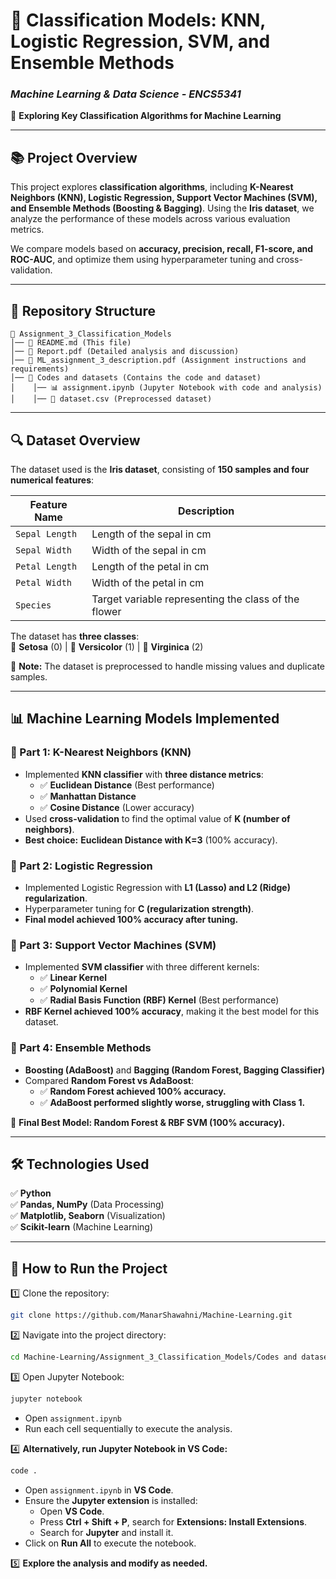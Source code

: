 # 📌 Classification Models: KNN, Logistic Regression, SVM, and Ensemble Methods

### *Machine Learning & Data Science - ENCS5341*
🚀 **Exploring Key Classification Algorithms for Machine Learning**

---

## 📚 **Project Overview**
This project explores **classification algorithms**, including **K-Nearest Neighbors (KNN), Logistic Regression, Support Vector Machines (SVM), and Ensemble Methods (Boosting & Bagging)**. Using the **Iris dataset**, we analyze the performance of these models across various evaluation metrics.

We compare models based on **accuracy, precision, recall, F1-score, and ROC-AUC**, and optimize them using hyperparameter tuning and cross-validation.

---

## 📂 **Repository Structure**
```
📂 Assignment_3_Classification_Models
│── 📝 README.md (This file)
│── 📝 Report.pdf (Detailed analysis and discussion)
│── 📝 ML_assignment_3_description.pdf (Assignment instructions and requirements)
│── 📁 Codes and datasets (Contains the code and dataset)
│    │── 📊 assignment.ipynb (Jupyter Notebook with code and analysis)
│    │── 📝 dataset.csv (Preprocessed dataset)
```

---

## 🔍 **Dataset Overview**
The dataset used is the **Iris dataset**, consisting of **150 samples and four numerical features**:

| Feature Name         | Description |
|---------------------|-------------|
| `Sepal Length`     | Length of the sepal in cm |
| `Sepal Width`      | Width of the sepal in cm |
| `Petal Length`     | Length of the petal in cm |
| `Petal Width`      | Width of the petal in cm |
| `Species`         | Target variable representing the class of the flower |

The dataset has **three classes**:  
🌸 **Setosa** (0) | 🌿 **Versicolor** (1) | 🌺 **Virginica** (2)

📌 **Note:** The dataset is preprocessed to handle missing values and duplicate samples.

---

## 📊 **Machine Learning Models Implemented**
### **🔹 Part 1: K-Nearest Neighbors (KNN)**
- Implemented **KNN classifier** with **three distance metrics**:
  - ✅ **Euclidean Distance** (Best performance)
  - ✅ **Manhattan Distance**
  - ✅ **Cosine Distance** (Lower accuracy)
- Used **cross-validation** to find the optimal value of **K (number of neighbors)**.
- **Best choice:** **Euclidean Distance with K=3** (100% accuracy).

### **🔹 Part 2: Logistic Regression**
- Implemented Logistic Regression with **L1 (Lasso) and L2 (Ridge) regularization**.
- Hyperparameter tuning for **C (regularization strength)**.
- **Final model achieved 100% accuracy after tuning.**

### **🔹 Part 3: Support Vector Machines (SVM)**
- Implemented **SVM classifier** with three different kernels:
  - ✅ **Linear Kernel**
  - ✅ **Polynomial Kernel**
  - ✅ **Radial Basis Function (RBF) Kernel** (Best performance)
- **RBF Kernel achieved 100% accuracy**, making it the best model for this dataset.

### **🔹 Part 4: Ensemble Methods**
- **Boosting (AdaBoost)** and **Bagging (Random Forest, Bagging Classifier)**
- Compared **Random Forest vs AdaBoost**:
  - ✅ **Random Forest achieved 100% accuracy.**
  - ✅ **AdaBoost performed slightly worse, struggling with Class 1.**

📌 **Final Best Model: Random Forest & RBF SVM (100% accuracy).**

---

## 🛠️ **Technologies Used**
✅ **Python**  
✅ **Pandas, NumPy** (Data Processing)  
✅ **Matplotlib, Seaborn** (Visualization)  
✅ **Scikit-learn** (Machine Learning)  

---

## 📝 **How to Run the Project**
1️⃣ Clone the repository:
```bash
git clone https://github.com/ManarShawahni/Machine-Learning.git
```

2️⃣ Navigate into the project directory:
```bash
cd Machine-Learning/Assignment_3_Classification_Models/Codes and datasets
```

3️⃣ Open Jupyter Notebook:
```bash
jupyter notebook
```
- Open `assignment.ipynb`
- Run each cell sequentially to execute the analysis.

4️⃣ **Alternatively, run Jupyter Notebook in VS Code:**
```bash
code .
```
- Open `assignment.ipynb` in **VS Code**.
- Ensure the **Jupyter extension** is installed:
  - Open **VS Code**.
  - Press **Ctrl + Shift + P**, search for **Extensions: Install Extensions**.
  - Search for **Jupyter** and install it.
- Click on **Run All** to execute the notebook.

5️⃣ **Explore the analysis and modify as needed.**


